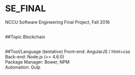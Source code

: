 # SE_FINAL
NCCU Software Engineering Final Project, Fall 2016
<br><br>

##Topic
Blockchain
<br><br>

##Tool/Language (tentative)
Front-end: AngularJS / html+css<br>
Back-end: Node.js (>= 4.6.0)<br>
Package Manager: Bower, NPM<br>
Automation: Gulp<br>

